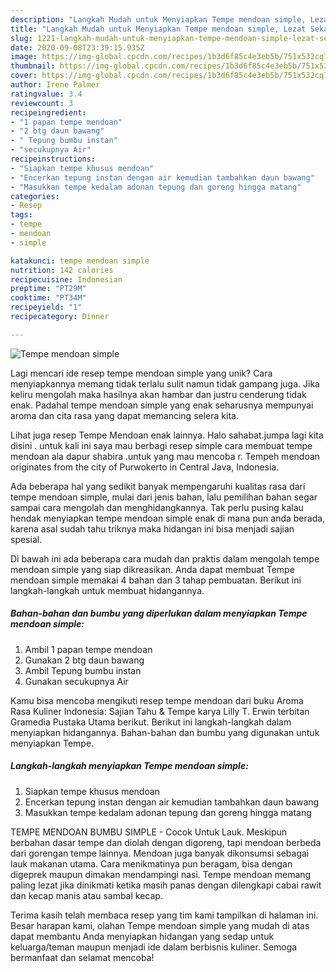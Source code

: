 ```yaml
---
description: "Langkah Mudah untuk Menyiapkan Tempe mendoan simple, Lezat Sekali"
title: "Langkah Mudah untuk Menyiapkan Tempe mendoan simple, Lezat Sekali"
slug: 1221-langkah-mudah-untuk-menyiapkan-tempe-mendoan-simple-lezat-sekali
date: 2020-09-08T23:39:15.935Z
image: https://img-global.cpcdn.com/recipes/1b3d6f85c4e3eb5b/751x532cq70/tempe-mendoan-simple-foto-resep-utama.jpg
thumbnail: https://img-global.cpcdn.com/recipes/1b3d6f85c4e3eb5b/751x532cq70/tempe-mendoan-simple-foto-resep-utama.jpg
cover: https://img-global.cpcdn.com/recipes/1b3d6f85c4e3eb5b/751x532cq70/tempe-mendoan-simple-foto-resep-utama.jpg
author: Irene Palmer
ratingvalue: 3.4
reviewcount: 3
recipeingredient:
- "1 papan tempe mendoan"
- "2 btg daun bawang"
- " Tepung bumbu instan"
- "secukupnya Air"
recipeinstructions:
- "Siapkan tempe khusus mendoan"
- "Encerkan tepung instan dengan air kemudian tambahkan daun bawang"
- "Masukkan tempe kedalam adonan tepung dan goreng hingga matang"
categories:
- Resep
tags:
- tempe
- mendoan
- simple

katakunci: tempe mendoan simple 
nutrition: 142 calories
recipecuisine: Indonesian
preptime: "PT29M"
cooktime: "PT34M"
recipeyield: "1"
recipecategory: Dinner

---
```



![Tempe mendoan simple](https://img-global.cpcdn.com/recipes/1b3d6f85c4e3eb5b/751x532cq70/tempe-mendoan-simple-foto-resep-utama.jpg)

Lagi mencari ide resep tempe mendoan simple yang unik? Cara menyiapkannya memang tidak terlalu sulit namun tidak gampang juga. Jika keliru mengolah maka hasilnya akan hambar dan justru cenderung tidak enak. Padahal tempe mendoan simple yang enak seharusnya mempunyai aroma dan cita rasa yang dapat memancing selera kita.

Lihat juga resep Tempe Mendoan enak lainnya. Halo sahabat.jumpa lagi kita disini . untuk kali ini saya mau berbagi resep simple cara membuat tempe mendoan ala dapur shabira .untuk yang mau mencoba r. Tempeh mendoan originates from the city of Purwokerto in Central Java, Indonesia.

Ada beberapa hal yang sedikit banyak mempengaruhi kualitas rasa dari tempe mendoan simple, mulai dari jenis bahan, lalu pemilihan bahan segar sampai cara mengolah dan menghidangkannya. Tak perlu pusing kalau hendak menyiapkan tempe mendoan simple enak di mana pun anda berada, karena asal sudah tahu triknya maka hidangan ini bisa menjadi sajian spesial.


Di bawah ini ada beberapa cara mudah dan praktis dalam mengolah tempe mendoan simple yang siap dikreasikan. Anda dapat membuat Tempe mendoan simple memakai 4 bahan dan 3 tahap pembuatan. Berikut ini langkah-langkah untuk membuat hidangannya.

<!--inarticleads1-->

##### Bahan-bahan dan bumbu yang diperlukan dalam menyiapkan Tempe mendoan simple:

1. Ambil 1 papan tempe mendoan
1. Gunakan 2 btg daun bawang
1. Ambil  Tepung bumbu instan
1. Gunakan secukupnya Air


Kamu bisa mencoba mengikuti resep tempe mendoan dari buku Aroma Rasa Kuliner Indonesia: Sajian Tahu &amp; Tempe karya Lilly T. Erwin terbitan Gramedia Pustaka Utama berikut. Berikut ini langkah-langkah dalam menyiapkan hidangannya. Bahan-bahan dan bumbu yang digunakan untuk menyiapkan Tempe. 

<!--inarticleads2-->

##### Langkah-langkah menyiapkan Tempe mendoan simple:

1. Siapkan tempe khusus mendoan
1. Encerkan tepung instan dengan air kemudian tambahkan daun bawang
1. Masukkan tempe kedalam adonan tepung dan goreng hingga matang


TEMPE MENDOAN BUMBU SIMPLE - Cocok Untuk Lauk. Meskipun berbahan dasar tempe dan diolah dengan digoreng, tapi mendoan berbeda dari gorengan tempe lainnya. Mendoan juga banyak dikonsumsi sebagai lauk makanan utama. Cara menikmatinya pun beragam, bisa dengan digeprek maupun dimakan mendampingi nasi. Tempe mendoan memang paling lezat jika dinikmati ketika masih panas dengan dilengkapi cabai rawit dan kecap manis atau sambal kecap. 

Terima kasih telah membaca resep yang tim kami tampilkan di halaman ini. Besar harapan kami, olahan Tempe mendoan simple yang mudah di atas dapat membantu Anda menyiapkan hidangan yang sedap untuk keluarga/teman maupun menjadi ide dalam berbisnis kuliner. Semoga bermanfaat dan selamat mencoba!
